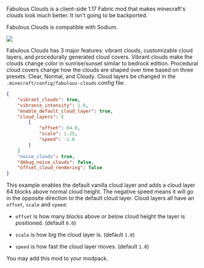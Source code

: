 Fabulous Clouds is a client-side 1.17 Fabric mod that makes minecraft's clouds look much better. It isn't going to be backported.

Fabulous Clouds is compatible with Sodium.

![](https://cdn.discordapp.com/attachments/870400219525832795/871180457717415946/2021-07-31_17.59.38.png)

Fabulous Clouds has 3 major features: vibrant clouds, customizable cloud layers, and procedurally generated cloud covers. Vibrant clouds make the clouds change color in sunrise/sunset similar to bedrock edition. Procedural cloud covers change how the clouds are shaped over time based on three presets: Clear, Normal, and Cloudy. Cloud layers be changed in the `.minecraft/config/fabulous-clouds` config file:

```json
{
	"vibrant_clouds": true,
	"vibrance_intensity": 1.0,
	"enable_default_cloud_layer": true,
	"cloud_layers": [
		{
			"offset": 64.0,
			"scale": 1.25,
			"speed": -1.0
		}
	]
	"noise_clouds": true,
	"debug_noise_clouds": false,
	"offset_cloud_rendering": false
}
```

This example enables the default vanilla cloud layer and adds a cloud layer 64 blocks above normal cloud height. The negative speed means it will go in the opposite direction to the default cloud layer. Cloud layers all have an `offset`, `scale` and `speed`:

* `offset` is how many blocks above or below cloud height the layer is positioned. (default `0.0`)

* `scale` is how big the cloud layer is. (default `1.0`)

* `speed` is how fast the cloud layer moves. (default `1.0`)

You may add this mod to your modpack.
